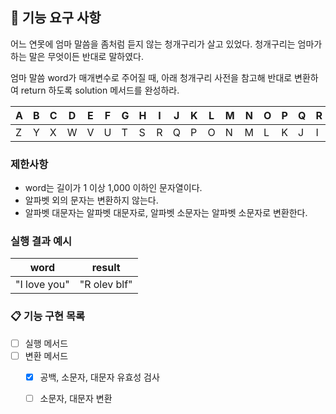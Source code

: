 ## 🚀 기능 요구 사항

어느 연못에 엄마 말씀을 좀처럼 듣지 않는 청개구리가 살고 있었다. 청개구리는 엄마가 하는 말은 무엇이든 반대로 말하였다.

엄마 말씀 word가 매개변수로 주어질 때, 아래 청개구리 사전을 참고해 반대로 변환하여 return 하도록 solution 메서드를 완성하라.

| A | B | C | D | E | F | G | H | I | J | K | L | M | N | O | P | Q | R | S | T | U | V | W | X | Y | Z |
| --- | --- | --- | --- | --- | --- | --- | --- | --- | --- | --- | --- | --- | --- | --- | --- | --- | --- | --- | --- | --- | --- | --- | --- | --- | --- |
| Z | Y | X | W | V | U | T | S | R | Q | P | O | N | M | L | K | J | I | H | G | F | E | D | C | B | A |

### 제한사항

- word는 길이가 1 이상 1,000 이하인 문자열이다.
- 알파벳 외의 문자는 변환하지 않는다.
- 알파벳 대문자는 알파벳 대문자로, 알파벳 소문자는 알파벳 소문자로 변환한다.

### 실행 결과 예시

| word | result |
| --- | --- |
| "I love you" | "R olev blf" |

### 📋 기능 구현 목록

- [ ] 실행 메서드
- [ ] 변환 메서드
  - [x] 공백, 소문자, 대문자 유효성 검사
  - [ ] 소문자, 대문자 변환

